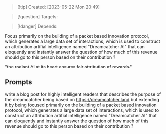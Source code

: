 
>[!tip] Created: [2023-05-22 Mon 20:49]

>[!question] Targets: 

>[!danger] Depends: 

Focus primarily on the building of a packet based innovation protocol, which generates a large data set of interactions, which is used to construct an attribution artifial intelligence named "Dreamcatcher AI" that can eloquently and instantly answer the question of how much of this revenue should go to this person based on their contribution ?

"the radiant AI at its heart ensures fair attribution of rewards."




## Prompts

write a blog post for highly intelligent readers that describes the purpose of the dreamcatcher being based on https://dreamcatcher.land but extending it by being focused primarily on the building of a packet based innovation protocol, which generates a large data set of interactions, which is used to construct an attribution artifial intelligence named "Dreamcatcher AI" that can eloquently and instantly answer the question of how much of this revenue should go to this person based on their contribution ?


